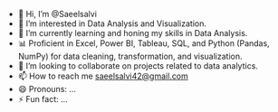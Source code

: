 - 👋 Hi, I’m @Saeelsalvi
- 👀 I’m interested in Data Analysis and Visualization.
- 🌱 I’m currently learning and honing my skills in Data Analysis.
- 📊 Proficient in Excel, Power BI, Tableau, SQL, and Python (Pandas, NumPy) for data cleaning, transformation, and visualization.
- 💞️ I’m looking to collaborate on projects related to data analytics.
- 📫 How to reach me saeelsalvi42@gmail.com
- 😄 Pronouns: ...
- ⚡ Fun fact: ...

<!---
Saeel2000/Saeel2000 is a ✨ special ✨ repository because its `README.md` (this file) appears on your GitHub profile.
You can click the Preview link to take a look at your changes.
--->
